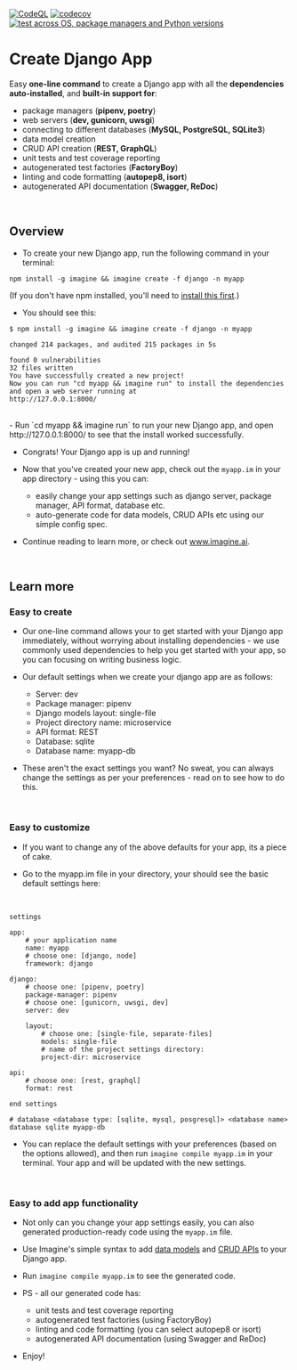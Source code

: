 [![CodeQL](https://github.com/imagineai/create-django-app/actions/workflows/codeql-analysis.yml/badge.svg)](https://github.com/imagineai/create-django-app/actions/workflows/codeql-analysis.yml) [![codecov](https://codecov.io/gh/imagineai/create-django-app/branch/master/graph/badge.svg?token=5IK4BJB4I3)](https://codecov.io/gh/imagineai/create-django-app) [![test across OS, package managers and Python versions](https://github.com/imagineai/create-django-app/actions/workflows/test_envs.yml/badge.svg)](https://github.com/imagineai/create-django-app/actions/workflows/test_envs.yml) 

<h1> Create Django App </h1>

Easy **one-line command** to create a Django app with all the **dependencies auto-installed**, and **built-in support for**:
- package managers (**pipenv, poetry**)
- web servers (**dev, gunicorn, uwsgi**)
- connecting to different databases (**MySQL, PostgreSQL, SQLite3**)
- data model creation
- CRUD API creation (**REST, GraphQL**)
- unit tests and test coverage reporting
- autogenerated test factories (**FactoryBoy**)
- linting and code formatting (**autopep8, isort**)
- autogenerated API documentation (**Swagger, ReDoc**)

<br/>

<h2> Overview </h2>

- To create your new Django app, run the following command in your terminal:
```
npm install -g imagine && imagine create -f django -n myapp 
```
(If you don't have npm installed, you'll need to [install this first](https://docs.npmjs.com/cli/v7/commands/npm-install).)

- You should see this:

```
$ npm install -g imagine && imagine create -f django -n myapp 

changed 214 packages, and audited 215 packages in 5s

found 0 vulnerabilities
32 files written
You have successfully created a new project!
Now you can run "cd myapp && imagine run" to install the dependencies and open a web server running at
http://127.0.0.1:8000/
```
<br/>
- Run `cd myapp && imagine run` to run your new Django app, and open http://127.0.0.1:8000/ to see that the install worked successfully.

- Congrats! Your Django app is up and running!

- Now that you've created your new app, check out the `myapp.im` in your app directory - using this you can: 
  - easily change your app settings such as django server, package manager, API format, database etc.
  - auto-generate code for data models, CRUD APIs etc using our simple config spec. 

- Continue reading to learn more, or check out www.imagine.ai.

</br>
<h2> Learn more </h2>

<h3> Easy to create </h3>

- Our one-line command allows your to get started with your Django app immediately, without worrying about installing dependencies - we use commonly used dependencies to help you get started with your app, so you can focusing on writing business logic. 


- Our default settings when we create your django app are as follows: 
  - Server:                 dev
  - Package manager:        pipenv
  - Django models layout:   single-file
  - Project directory name: microservice
  - API format:             REST
  - Database:               sqlite
  - Database name:          myapp-db

- These aren't the exact settings you want? No sweat, you can always change the settings as per your preferences - read on to see how to do this.

<br/>

<h3> Easy to customize </h3>

- If you want to change any of the above defaults for your app, its a piece of cake.

- Go to the myapp.im file in your directory, your should see the basic default settings here:

</br>

```
settings

app:
    # your application name
    name: myapp
    # choose one: [django, node]
    framework: django

django:
    # choose one: [pipenv, poetry]
    package-manager: pipenv
    # choose one: [gunicorn, uwsgi, dev]
    server: dev

    layout:
        # choose one: [single-file, separate-files]
        models: single-file
        # name of the project settings directory:
        project-dir: microservice

api:
    # choose one: [rest, graphql]
    format: rest

end settings

# database <database type: [sqlite, mysql, posgresql]> <database name>
database sqlite myapp-db 

```
  
- You can replace the default settings with your preferences (based on the options allowed), and then run `imagine compile myapp.im` in your terminal. Your app and will be updated with the new settings.


<br/>

<h3> Easy to add app functionality </h3>

- Not only can you change your app settings easily, you can also generated production-ready code using the `myapp.im` file. 


- Use Imagine's simple syntax to add [data models](www.imagine.ai/docs/model) and [CRUD APIs](www.imagine.ai/docs/api) to your Django app. 


- Run `imagine compile myapp.im` to see the generated code.

- PS - all our generated code has:
  - unit tests and test coverage reporting
  - autogenerated test factories (using FactoryBoy)
  - linting and code formatting (you can select autopep8 or isort)
  - autogenerated API documentation (using Swagger and ReDoc)

- Enjoy!

